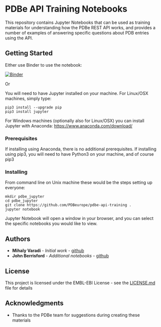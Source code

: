 # PDBe API Training Notebooks

This repository contains Jupyter Notebooks that can be used as training materials for understanding how the PDBe REST API works, and provides a number of examples of answering specific questions about PDB entries using the API.

## Getting Started

Either use Binder to use the notebook:

[![Binder](https://mybinder.org/badge_logo.svg)](https://mybinder.org/v2/gh/PDBeurope/pdbe-api-training/master)

Or

You will need to have Jupyter installed on your machine. For Linux/OSX machines, simply type:

```
pip3 install --upgrade pip
pip3 install jupyter
```

For Windows machines (optionally also for Linux/OSX) you can install Jupyter with Anaconda:
https://www.anaconda.com/download/

### Prerequisites

If installing using Anaconda, there is no additional prerequisites. If installing using pip3, you will need to have Python3 on your machine, and of course pip3

### Installing

From command line on Unix machine these would be the steps setting up everyone:

```
mkdir pdbe_jupyter
cd pdbe_jupyter
git clone https://github.com/PDBeurope/pdbe-api-training .
jupyter notebook
```

Jupyter Notebook will open a window in your browser, and you can select the specific notebooks you would like to view.

## Authors

* **Mihaly Varadi** - *Initial work* - [github](https://github.com/mvaradi)
* **John Berrisford** - *Additional notebooks* - [github](https://github.com/berrisfordjohn)

## License

This project is licensed under the EMBL-EBI License - see the [LICENSE.md](LICENSE.md) file for details

## Acknowledgments

* Thanks to the PDBe team for suggestions during creating these materials
